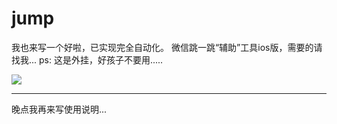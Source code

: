 # jump

我也来写一个好啦，已实现完全自动化。
微信跳一跳“辅助”工具ios版，需要的请找我...
ps: 这是外挂，好孩子不要用.....

![](./jump1.gif)

---

晚点我再来写使用说明...
